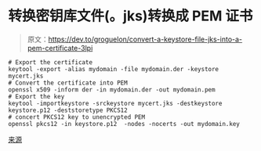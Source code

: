 # 转换密钥库文件(。jks)转换成 PEM 证书

> 原文：<https://dev.to/groguelon/convert-a-keystore-file-jks-into-a-pem-certificate-3lpi>

```
# Export the certificate
keytool -export -alias mydomain -file mydomain.der -keystore mycert.jks
# Convert the certificate into PEM
openssl x509 -inform der -in mydomain.der -out mydomain.pem
# Export the key
keytool -importkeystore -srckeystore mycert.jks -destkeystore keystore.p12 -deststoretype PKCS12
# concert PKCS12 key to unencrypted PEM
openssl pkcs12 -in keystore.p12  -nodes -nocerts -out mydomain.key 
```

[来源](https://serverfault.com/a/715841)